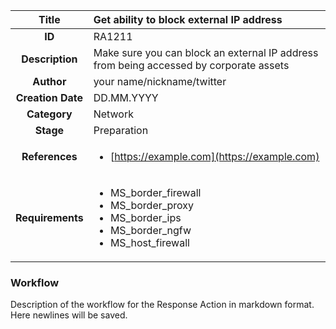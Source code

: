 | Title                       |  Get ability to block external IP address         |
|:---------------------------:|:--------------------|
| **ID**                      | RA1211            |
| **Description**             | Make sure you can block an external IP address from being accessed by corporate assets   |
| **Author**                  | your name/nickname/twitter        |
| **Creation Date**           | DD.MM.YYYY |
| **Category**                | Network      |
| **Stage**                   | Preparation         |
| **References** |<ul><li>[https://example.com](https://example.com)</li></ul>|
| **Requirements** |<ul><li>MS_border_firewall</li><li>MS_border_proxy</li><li>MS_border_ips</li><li>MS_border_ngfw</li><li>MS_host_firewall</li></ul>|

### Workflow

Description of the workflow for the Response Action in markdown format.  
Here newlines will be saved.  
